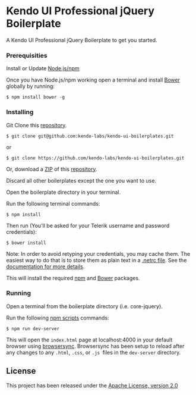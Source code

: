 # Kendo UI Professional jQuery Boilerplate

A Kendo UI Professional jQuery Boilerplate to get you started.

### Prerequisities

Install or Update [Node.js/npm](https://nodejs.org/)

Once you have Node.js/npm working open a terminal and install [Bower](http://bower.io/) globally by running:

```
$ npm install bower -g
```

### Installing

Git Clone this [repository](https://github.com/kendo-labs/kendo-ui-boilerplates).

```
$ git clone git@github.com:kendo-labs/kendo-ui-boilerplates.git
```

or

```
$ git clone https://github.com/kendo-labs/kendo-ui-boilerplates.git
```

Or, download a [ZIP](https://github.com/kendo-labs/kendo-ui-boilerplates/archive/master.zip) of this [repository](https://github.com/kendo-labs/kendo-ui-boilerplates).

Discard all other boilerplates except the one you want to use.

Open the boilerplate directory in your terminal.

Run the following terminal commands:

```
$ npm install
```

Then run (You'll be asked for your Telerik username and password credentials):

```
$ bower install
```

Note: In order to avoid retyping your credentials, you may cache them. The easiest way to do that is to store them as plain text in a [.netrc file](http://www.mavetju.org/unix/netrc.php). See the [documentation for more details](http://docs.telerik.com/kendo-ui/intro/installation/bower-install#kendo-ui-professional).

This will install the required [npm](https://www.npmjs.com/) and [Bower](http://bower.io/) packages.

### Running

Open a terminal from the boilerplate directory (i.e. core-jquery).

Run the following [npm scripts](https://docs.npmjs.com/misc/scripts) commands:

```
$ npm run dev-server
```

This will open the `index.html` page at localhost:4000 in your default browser using [browsersync](https://www.browsersync.io/). Browsersync has been setup to reload after any changes to any `.html`, `.css`, or `.js `files in the `dev-server` directory.

## License

This project has been released under the [Apache License, version 2.0](http://www.apache.org/licenses/LICENSE-2.0.html)
